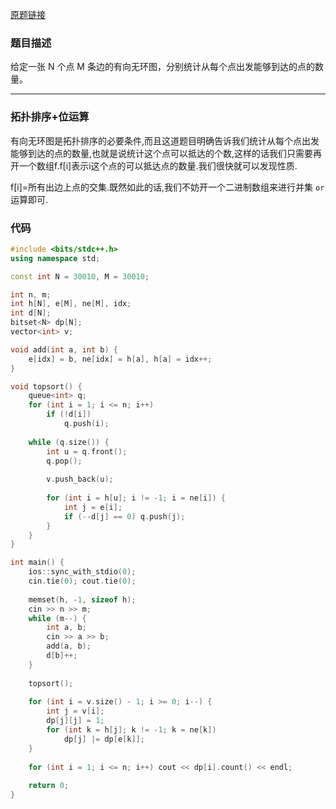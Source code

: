 [原题链接](https://www.acwing.com/problem/content/166/)


### 题目描述
给定一张 N 个点 M 条边的有向无环图，分别统计从每个点出发能够到达的点的数量。

---

### 拓扑排序+位运算
有向无环图是拓扑排序的必要条件,而且这道题目明确告诉我们统计从每个点出发能够到达的点的数量,也就是说统计这个点可以抵达的个数,这样的话我们只需要再开一个数组f.f[i]表示i这个点的可以抵达点的数量.我们很快就可以发现性质.

f[i]=所有出边上点的交集.既然如此的话,我们不妨开一个二进制数组来进行并集 `or` 运算即可.

### 代码
```cpp
#include <bits/stdc++.h>
using namespace std;

const int N = 30010, M = 30010;

int n, m;
int h[N], e[M], ne[M], idx;
int d[N];
bitset<N> dp[N];
vector<int> v;

void add(int a, int b) {
    e[idx] = b, ne[idx] = h[a], h[a] = idx++;
}

void topsort() {
    queue<int> q;
    for (int i = 1; i <= n; i++)
        if (!d[i])
            q.push(i);
            
    while (q.size()) {
        int u = q.front();
        q.pop();
        
        v.push_back(u);
        
        for (int i = h[u]; i != -1; i = ne[i]) {
            int j = e[i];
            if (--d[j] == 0) q.push(j);
        }
    }
}

int main() {
    ios::sync_with_stdio(0);
    cin.tie(0); cout.tie(0);
    
    memset(h, -1, sizeof h);
    cin >> n >> m;
    while (m--) {
        int a, b;
        cin >> a >> b;
        add(a, b);
        d[b]++;
    }
    
    topsort();
    
    for (int i = v.size() - 1; i >= 0; i--) {
        int j = v[i];
        dp[j][j] = 1;
        for (int k = h[j]; k != -1; k = ne[k])
            dp[j] |= dp[e[k]];
    }
    
    for (int i = 1; i <= n; i++) cout << dp[i].count() << endl;
    
    return 0;
}
```